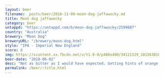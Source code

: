 ```yaml
---
layout: beer
filename: _posts/beer/2016-11-09-moon-dog-jaffawocky.md
title: Moon dog jaffawocky
category: beer
untappd: "https://untappd.com/b/moon-dog-jaffawocky/2599687"
country: "Australia"
brewery: "Moon Dog"
breweryURL: "/brewery/moon-dog.html"
style: "IPA - Imperial New England"
score: 8
img: https://scontent.xx.fbcdn.net/v/t1.0-0/p480x480/34121329_10156301079208745_8282830557591633920_n.jpg?_nc_cat=0&oh=bb35f22c5115ffa5bd1ed26ee2b074b0&oe=5B84044F
beer-date: "2018-06-02"
desc: "Not as bitter as I would have expected. Getting hints of orange and lots of chocolate. Surprisingly easy drinking for the strength but does get a bit boring towards the end"
permalink: /beer/:title.html
---
```

